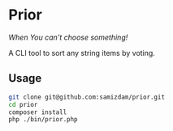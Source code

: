 # Prior

_When You can't choose something!_

A CLI tool to sort any string items by voting.

## Usage

```bash
git clone git@github.com:samizdam/prior.git
cd prior 
composer install
php ./bin/prior.php
``` 
